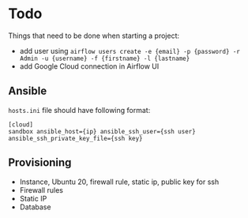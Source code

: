 # Todo

Things that need to be done when starting a project:
* add user using `airflow users create -e {email} -p {password} -r Admin -u {username} -f {firstname} -l {lastname}`
* add Google Cloud connection in Airflow UI

## Ansible

`hosts.ini` file should have following format:

```
[cloud]
sandbox ansible_host={ip} ansible_ssh_user={ssh user} ansible_ssh_private_key_file={ssh key}
```

## Provisioning

* Instance, Ubuntu 20, firewall rule, static ip, public key for ssh
* Firewall rules
* Static IP
* Database
